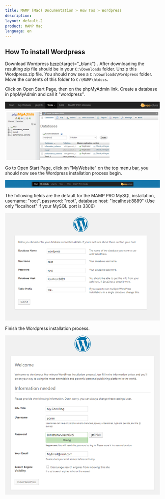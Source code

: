 ```yaml
---
title: MAMP (Mac) Documentation > How Tos > Wordpress
description: 
layout: default-2
product: MAMP Mac
language: en
---
```


## How To install Wordpress

Download Wordpress [here](https://wordpress.org){:target="_blank"} . After downloading the resulting zip file should be in your `C:\Downloads` folder. Unzip this Wordpress.zip file. You should now see a `C:\Downloads\Wordpress` folder. Move the contents of this folder  to `C:\MAMP\htdocs`.

Click on Open Start Page, then on the phpMyAdmin link. Create a database in phpMyAdmin and call it "wordpress".

![MAMP](/en/MAMP-Windows/How-Tos/Wordpress/phpMyAdminAddWordpress.png)

Go to Open Start Page, click on  "MyWebsite" on the top menu bar, you should now see the Wordpress installation process begin.

![MAMP](/en/MAMP-Windows/How-Tos/Wordpress/MyWebsiteLink.png)

The following fields are the default for the MAMP PRO MySQL installation, username: "root", password: "root", database host: "localhost:8889" (Use only "localhost" if your MySQL port is 3306)

![MAMP](/en/MAMP-Windows/How-Tos/Wordpress/WordpressWizard.png)

Finish the Wordpress installation process. 

![MAMP](/en/MAMP-Windows/How-Tos/Wordpress/WordpressWizard2.png)






